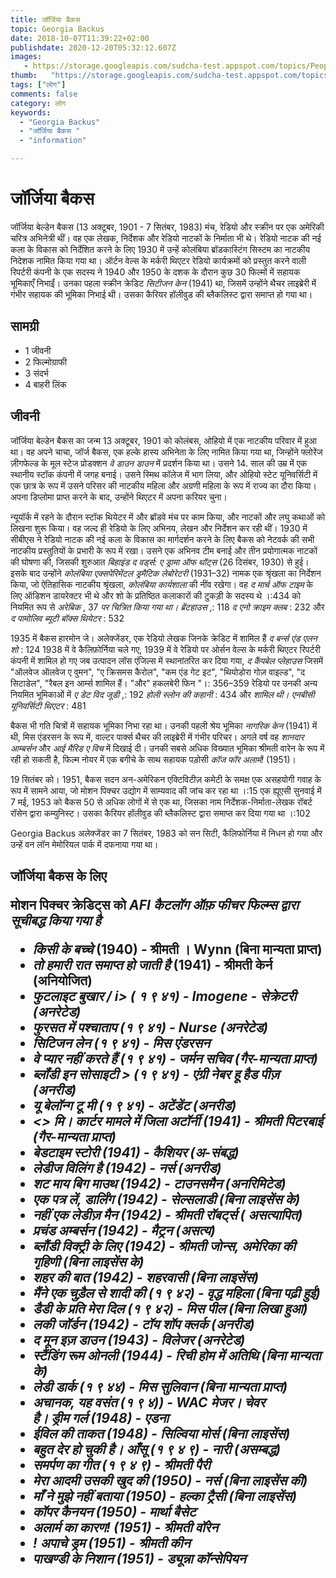 ```yaml
---
title: जॉर्जिया बैकस 
topic: Georgia Backus
date: 2018-10-07T11:39:22+02:00
publishdate: 2020-12-20T05:32:12.607Z
images: 
   - https://storage.googleapis.com/sudcha-test.appspot.com/topics/People/georgia_backus/1.jpeg
thumb:   "https://storage.googleapis.com/sudcha-test.appspot.com/topics/People/georgia_backus/thumb.jpeg"
tags: ["लोग"]
comments: false
category: लोग
keywords: 
  - "Georgia Backus"
  - "जॉर्जिया बैकस "
  - "information"

---
```

<h1> जॉर्जिया बैकस </h1> <p> जॉर्जिया बेल्डेन बैकस (13 अक्टूबर, 1901 - 7 सितंबर, 1983) मंच, रेडियो और स्क्रीन पर एक अमेरिकी चरित्र अभिनेत्री थीं। वह एक लेखक, निर्देशक और रेडियो नाटकों के निर्माता भी थे। रेडियो नाटक की नई कला के विकास को निर्देशित करने के लिए 1930 में उन्हें कोलंबिया ब्रॉडकास्टिंग सिस्टम का नाटकीय निदेशक नामित किया गया था। ऑर्टन वेल्स के मर्करी थिएटर रेडियो कार्यक्रमों को प्रस्तुत करने वाली रिपर्टरी कंपनी के एक सदस्य ने 1940 और 1950 के दशक के दौरान कुछ 30 फिल्मों में सहायक भूमिकाएँ निभाईं। उनका पहला स्क्रीन क्रेडिट <i> सिटीजन केन </i> (1941) था, जिसमें उन्होंने थैचर लाइब्रेरी में गंभीर सहायक की भूमिका निभाई थी। उसका कैरियर हॉलीवुड की ब्लैकलिस्ट द्वारा समाप्त हो गया था। </p> <h2> सामग्री </h2> <ul> <li> 1 जीवनी </li> <li> 2 फिल्मोग्राफी </li> <li> 3 संदर्भ </li > <li> 4 बाहरी लिंक </li> </ul> <h2> जीवनी </h2> <p> जॉर्जिया बेल्डेन बैकस का जन्म 13 अक्टूबर, 1901 को कोलंबस, ओहियो में एक नाटकीय परिवार में हुआ था। वह अपने चाचा, जॉर्ज बैकस, एक हल्के हास्य अभिनेता के लिए नामित किया गया था, जिन्होंने फ्लोरेंज ज़ीगफेल्ड के मूल स्टेज प्रोडक्शन <i> वे डाउन डाउन </i> में प्रदर्शन किया था। उसने 14. साल की उम्र में एक स्थानीय स्टॉक कंपनी में जगह बनाई। उसने स्मिथ कॉलेज में भाग लिया, और ओहियो स्टेट यूनिवर्सिटी में एक छात्र के रूप में उसने परिसर की नाटकीय महिला और अग्रणी महिला के रूप में राज्य का दौरा किया। अपना डिप्लोमा प्राप्त करने के बाद, उन्होंने थिएटर में अपना करियर चुना। </p> <p> न्यूयॉर्क में रहने के दौरान स्टॉक थियेटर में और ब्रॉडवे मंच पर काम किया, और नाटकों और लघु कथाओं को लिखना शुरू किया। वह जल्द ही रेडियो के लिए अभिनय, लेखन और निर्देशन कर रही थीं। 1930 में सीबीएस ने रेडियो नाटक की नई कला के विकास का मार्गदर्शन करने के लिए बैकस को नेटवर्क की सभी नाटकीय प्रस्तुतियों के प्रभारी के रूप में रखा। उसने एक अभिनव टीम बनाई और तीन प्रयोगात्मक नाटकों की घोषणा की, जिसकी शुरुआत <i> बिहाइंड द वर्ड्स: ए ड्रामा ऑफ थॉट्स </i> (26 दिसंबर, 1930) से हुई। इसके बाद उन्होंने <i> कोलंबिया एक्सपेरिमेंटल ड्रमैटिक लेबोरेटरी </i> (1931–32) नामक एक श्रृंखला का निर्देशन किया, जो ऐतिहासिक नाटकीय श्रृंखला, <i> कोलंबिया कार्यशाला </i> की नींव रखेगा। वह <i> द मार्च ऑफ टाइम </i> के लिए ऑडिशन डायरेक्टर भी थे और शो के प्रतिष्ठित कलाकारों की टुकड़ी के सदस्य थे ।:434 को नियमित रूप से <i> अरेबिक </i>, 37 <i> पर चित्रित किया गया था। ब्रेंटहाउस </i>,: 118 <i> द एनो क्राइम क्लब </i>: 232 और <i> द पामोलिव ब्यूटी बॉक्स थियेटर </i>: 532 </p> <p> 1935 में बैकस हारमोन जे। अलेक्जेंडर, एक रेडियो लेखक जिनके क्रेडिट में शामिल हैं <i> द बर्न्स एंड एलन शो </i>: 124 1938 में वे कैलिफ़ोर्निया चले गए, 1939 में वे रेडियो पर ओर्सन वेल्स के मर्करी थिएटर रिपर्टरी कंपनी में शामिल हो गए जब उत्पादन लॉस एंजिल्स में स्थानांतरित कर दिया गया, <i> द कैंपबेल प्लेहाउस </i> जिसमें "ऑलवेज ऑलवेज ए वुमन", "ए क्रिसमस कैरोल", "कम एंड गेट इट", "थियोडोरा गोज़ वाइल्ड", "द सिटाडेल", "रैबल इन आर्म्स शामिल हैं। "और" हकलबेरी फिन "।: 356–359 रेडियो पर उनकी अन्य नियमित भूमिकाओं में <i> ए डेट विद जूडी </i>,: 192 <i> होली स्लोन की कहानी </i>: 434 और <i> शामिल थी। एनबीसी यूनिवर्सिटी थिएटर </i>: 481 </p> <p> बैकस भी गति चित्रों में सहायक भूमिका निभा रहा था। उनकी पहली श्रेय भूमिका <i> नागरिक केन </i> (1941) में थी, मिस एंडरसन के रूप में, वाल्टर पार्क्स थैचर की लाइब्रेरी में गंभीर परिचर। अगले वर्ष वह <i> शानदार आम्बर्सन </i> और <i> आई मैरिड ए विच </i> में दिखाई दी। उनकी सबसे अधिक विख्यात भूमिका श्रीमती वारेन के रूप में रही हो सकती है, फिल्म नोयर में एक बगीचे के साथ सहायक पड़ोसी <i> कॉज फॉर अलार्म! </I> (1951)। </p> <p> 19 सितंबर को। 1951, बैकस सदन अन-अमेरिकन एक्टिविटीज़ कमेटी के समक्ष एक असहयोगी गवाह के रूप में सामने आया, जो मोशन पिक्चर उद्योग में साम्यवाद की जांच कर रहा था ।:15 एक ह्यूएसी सुनवाई में 7 मई, 1953 को बैकस 50 से अधिक लोगों में से एक था, जिसका नाम निर्देशक-निर्माता-लेखक रॉबर्ट रॉसेन द्वारा कम्युनिस्ट। उसका कैरियर हॉलीवुड की ब्लैकलिस्ट द्वारा समाप्त कर दिया गया था ।:102</p><p>Georgia Backus अलेक्जेंडर का 7 सितंबर, 1983 को सन सिटी, कैलिफोर्निया में निधन हो गया और उन्हें वन लॉन मेमोरियल पार्क में दफनाया गया था। </p> <h2 - Filmography </h2> जॉर्जिया बैकस के लिए <p> मोशन पिक्चर क्रेडिट्स को <i> AFI कैटलॉग ऑफ़ फीचर फिल्म्स द्वारा सूचीबद्ध किया गया है </i> </p> <ul> <li> <i> किसी के बच्चे </i> (1940) - श्रीमती । Wynn (बिना मान्यता प्राप्त) </li> <li> <i> तो हमारी रात समाप्त हो जाती है </i> (1941) - श्रीमती केर्न (अनियोजित) </li> <li> <i> फुटलाइट बुखार / i> ( १ ९ ४१) - Imogene - सेक्रेटरी (अनरेटेड) </li> <li> <i> फुरसत में पश्चाताप </i> (१ ९ ४१) - Nurse (अनरेटेड) </li> <li> <i> सिटिजन लेन </i> (१ ९ ४१) - मिस एंडरसन </li> <li> <i> वे प्यार नहीं करते हैं </i> (१ ९ ४१) - जर्मन सचिव (गैर-मान्यता प्राप्त) </li> <li> <i> ब्लॉंडी इन सोसाइटी </>> (१ ९ ४१) - एंग्री नेबर हू हैड पीज़ (अनरीड) </li> <li> <i> यू बेलॉन्ग टू मी </i> (१ ९ ४१) - अटेंडेंट (अनरीड) </li> <li> <> मि। कार्टर मामले में जिला अटॉर्नी </i> (1941) - श्रीमती पिटरबाई (गैर-मान्यता प्राप्त) </li> <li> <i> बेडटाइम स्टोरी </i> (1941) - कैशियर (अ-संबद्ध) </li> <li > <i> लेडीज विलिंग है </i> (1942) - नर्स (अनरीड) </li> <li> <i> शट माय बिग माउथ </i> (1942) - टाउनसमैन (अनरिमिटेड) </li> <li> <i> एक पत्र लें, डार्लिंग </i> (1942) - सेल्सलाडी (बिना लाइसेंस के) </li> <li> <i> नहीं एक लेडीज़ मैन </i> (1942) - श्रीमती रॉबर्ट्स ( असत्यापित) </li> <li> <i> प्रचंड अम्बर्सन </i> (1942) - मैट्रन (असत्य) </li> <li> <i> ब्लौंडी विक्ट्री के लिए </i> (1942) - श्रीमती जोन्स, अमेरिका की गृहिणी (बिना लाइसेंस के) </li> <li> <i> शहर की बात </i> (1942) - शहरवासी (बिना लाइसेंस) </li> <li> <i> मैंने एक चुड़ैल से शादी की </i> (१ ९ ४२) - वृद्ध महिला (बिना पढ़ी हुई) </li> <li> <i> डैडी के प्रति मेरा दिल </i> (१ ९ ४२) - मिस पील (बिना लिखा हुआ) </li> <li> <i> लकी जॉर्डन </i> (1942) - टॉय शॉप क्लर्क (अनरीड) </li> <li> <i> द मून इज़ डाउन </i> (1943) - विलेजर (अनरेटेड) </li> <li> <i > स्टैंडिंग रूम ओनली </i> (1944) - रिची होम में अतिथि (बिना मान्यता के) </li> <li> <i> लेडी डार्क </i> (१ ९ ४४) - मिस सुलिवान (बिना मान्यता प्राप्त) </li> <li> <i> अचानक, यह वसंत </i> (१ ९ ४)) - WAC मेजर। चेवर </li> <i> <i> है। ड्रीम गर्ल </i> (1948) - एडना </li> <li> <i> ईविल की ताकत </i> (1948) - सिल्विया मोर्स (बिना लाइसेंस) </li> <li> <i> बहुत देर हो चुकी है। आँसू </i> (१ ९ ४ ९) - नारी (असम्बद्ध) </li> <li> <i> समर्पण का गीत </i> (१ ९ ४ ९) - श्रीमती पैरी </li> <li> <i> मेरा आदमी उसकी खुद की </i> (1950) - नर्स (बिना लाइसेंस की) </li> <li> <i> माँ ने मुझे नहीं बताया </i> (1950) - हल्का ट्रैसी (बिना लाइसेंस) </li> <li> <i> कॉपर कैनयन </i> (1950) - मार्था बैसेट </li> <li> <i> अलार्म का कारण! </i> (1951) - श्रीमती वॉरेन </li> <li> <i>! अपाचे ड्रम </i> (1951) - श्रीमती कीन </li> <li> <i> पाखण्डी के निशान </i> (1951) - ड्यून्ना कॉन्सेपियन </li> </ul> 